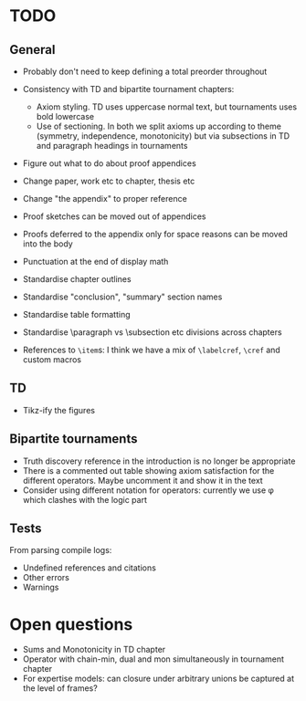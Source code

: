 # TODO

## General

- Probably don't need to keep defining a total preorder throughout

- Consistency with TD and bipartite tournament chapters:
    - Axiom styling. TD uses uppercase normal text, but tournaments uses bold
      lowercase
    - Use of sectioning. In both we split axioms up according to theme
      (symmetry, independence, monotonicity) but via subsections in TD and
      paragraph headings in tournaments

- Figure out what to do about proof appendices

- Change paper, work etc to chapter, thesis etc

- Change "the appendix" to proper reference

- Proof sketches can be moved out of appendices

- Proofs deferred to the appendix only for space reasons can be moved into the
  body

- Punctuation at the end of display math

- Standardise chapter outlines

- Standardise "conclusion", "summary" section names

- Standardise table formatting

- Standardise \paragraph vs \subsection etc divisions across chapters

- References to `\item`s: I think we have a mix of `\labelcref`, `\cref` and
  custom macros

## TD

- Tikz-ify the figures

## Bipartite tournaments

- Truth discovery reference in the introduction is no longer be appropriate
- There is a commented out table showing axiom satisfaction for the different
  operators. Maybe uncomment it and show it in the text
- Consider using different notation for operators: currently we use φ which
  clashes with the logic part

## Tests

From parsing compile logs:

- Undefined references and citations
- Other errors
- Warnings

# Open questions

- Sums and Monotonicity in TD chapter
- Operator with chain-min, dual and mon simultaneously in tournament chapter
- For expertise models: can closure under arbitrary unions be captured at the
  level of frames?
